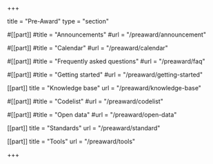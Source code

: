+++

title = "Pre-Award"
type = "section"

#[[part]]
#title = "Announcements"
#url = "/preaward/announcement"

#[[part]]
#title = "Calendar"
#url = "/preaward/calendar"

#[[part]]
#title = "Frequently asked questions"
#url = "/preaward/faq"

#[[part]]
#title = "Getting started"
#url = "/preaward/getting-started"

[[part]]
title = "Knowledge base"
url = "/preaward/knowledge-base"

#[[part]]
#title = "Codelist"
#url = "/preaward/codelist"

#[[part]]
#title = "Open data"
#url = "/preaward/open-data"

[[part]]
title = "Standards"
url = "/preaward/standard"

[[part]]
title = "Tools"
url = "/preaward/tools"

+++
